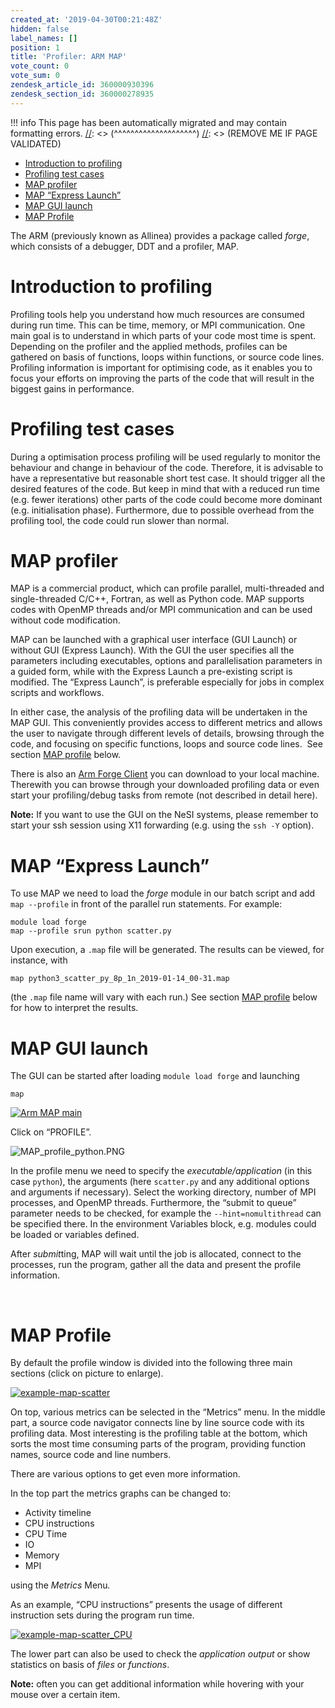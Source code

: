 ```yaml
---
created_at: '2019-04-30T00:21:48Z'
hidden: false
label_names: []
position: 1
title: 'Profiler: ARM MAP'
vote_count: 0
vote_sum: 0
zendesk_article_id: 360000930396
zendesk_section_id: 360000278935
---
```




[//]: <> (REMOVE ME IF PAGE VALIDATED)
[//]: <> (vvvvvvvvvvvvvvvvvvvv)
!!! info
    This page has been automatically migrated and may contain formatting errors.
[//]: <> (^^^^^^^^^^^^^^^^^^^^)
[//]: <> (REMOVE ME IF PAGE VALIDATED)

<ul>
<li><a href="#introduction-to-profiling" target="_self">Introduction to profiling</a></li>
<li><a href="#h_23e5a159-4e9c-4f25-9395-53f03e1187f7" target="_self">Profiling test cases</a></li>
<li><a href="#h_e444a43e-f0a5-45a5-8ed2-8bd06abae1a9" target="_self">MAP profiler</a></li>
<li><a href="#using-the-express-launch" target="_self">MAP “Express Launch”</a></li>
<li><a href="#h_f78992f8-3f55-4b6f-ac5f-8bc82ff16873" target="_self">MAP GUI launch</a></li>
<li><a href="#map-profile" target="_self">MAP Profile</a></li>
</ul>
<p>The ARM (previously known as Allinea) provides a package called <em>forge</em>, which consists of a debugger, DDT and a profiler, MAP.</p>
<h1 id="introduction-to-profiling">Introduction to profiling</h1>
<p>Profiling tools help you understand how much resources are consumed during run time. This can be time, memory, or MPI communication. One main goal is to understand in which parts of your code most time is spent. Depending on the profiler and the applied methods, profiles can be gathered on basis of<span class="wysiwyg-color-black"> functions, loops within functions, or source code lines. </span>Profiling information is important for optimising code, as it enables you to focus your efforts on improving the parts of the code that will result in the biggest gains in performance.</p>
<h1 id="h_23e5a159-4e9c-4f25-9395-53f03e1187f7">Profiling test cases</h1>
<p>During a optimisation process profiling will be used regularly to monitor the behaviour and change in behaviour of the code. Therefore, it is advisable to have a representative but reasonable short test case. It should trigger all the desired features of the code. But keep in mind that with a reduced run time (e.g. fewer iterations) other parts of the code could become more dominant (e.g. initialisation phase). Furthermore, due to possible overhead from the profiling tool, the code could run slower than normal.</p>
<h1 id="h_e444a43e-f0a5-45a5-8ed2-8bd06abae1a9">MAP profiler</h1>
<p>MAP is a commercial product, which can profile parallel, multi-threaded and single-threaded C/C++, Fortran, as well as Python code. MAP supports codes with OpenMP threads and/or MPI communication and can be used without code modification.</p>
<p>MAP can be launched with a graphical user interface (GUI Launch) or without GUI (Express Launch). With the GUI the user specifies all the parameters including executables, options and parallelisation parameters in a guided form, while with the Express Launch a pre-existing script is modified. <span class="wysiwyg-color-black">The “Express Launch”, is preferable especially for jobs in complex scripts and workflows.</span></p>
<p><span class="wysiwyg-color-black">In either case, the analysis of the profiling data will be undertaken in the MAP GUI. This conveniently provides access to different metrics and allows</span> <span class="wysiwyg-color-black">the user to navigate through different levels of details, browsing through the code, and focusing on specific functions, loops and source code lines.  See section <a href="#map-profile" target="_self">MAP profile</a> below.</span></p>
<p><span class="wysiwyg-color-black">There is also an <a href="https://developer.arm.com/tools-and-software/server-and-hpc/arm-architecture-tools/downloads/download-arm-forge" target="_self">Arm Forge Client</a> you can download to your local machine. Therewith you can browse through your downloaded profiling data or even start your profiling/debug tasks from remote (not described in detail here).</span></p>
<p><span class="wysiwyg-color-black"><strong>Note:</strong> If you want to use the GUI on the NeSI systems, please remember to start your ssh session using X11 forwarding (e.g. using the <code>ssh -Y</code> option).</span></p>
<h1 id="using-the-express-launch">MAP “Express Launch”</h1>
<p>To use MAP we need to load the <em>forge</em> module in our batch script and add <code class="highlighter-rouge">map --profile</code> in front of the parallel run statements. For example:</p>
<div class="highlighter-rouge">
<div class="highlight">
<pre class="highlight"><code>module load forge
map --profile srun python scatter.py
</code></pre>
</div>
</div>
<p>Upon execution, a <code class="highlighter-rouge">.map</code> file will be generated. The results can be viewed, for instance, with</p>
<div class="highlighter-rouge">
<div class="highlight">
<pre class="highlight"><code>map python3_scatter_py_8p_1n_2019-01-14_00-31.map
</code></pre>
</div>
</div>
<p>(the <code class="highlighter-rouge">.map</code> file name will vary with each run.) See section <a href="#map-profile" target="_self">MAP profile</a> below for how to interpret the results.</p>
<h1 id="h_f78992f8-3f55-4b6f-ac5f-8bc82ff16873">MAP GUI launch</h1>
<p>The GUI can be started after loading <code class="highlighter-rouge">module load forge</code> and launching</p>
<div class="highlighter-rouge">
<div class="highlight">
<pre class="highlight"><code>map
</code></pre>
</div>
</div>
<p><a href="https://nesi.github.io/perf-training/python-scatter/images/ARM_MAP_main.png"><img src="https://nesi.github.io/perf-training/python-scatter/images/ARM_MAP_main.png" alt="Arm MAP main"></a></p>
<p>Click on “PROFILE”.</p>
<p><img src="https://support.nesi.org.nz/hc/article_attachments/360002074056/MAP_profile_python.PNG" alt="MAP_profile_python.PNG"></p>
<p>In the profile menu we need to specify the<em> executable/application</em> (in this case <code class="highlighter-rouge">python</code>), the arguments (here <code class="highlighter-rouge">scatter.py</code> and any additional options and arguments if necessary). Select the working directory, number of MPI processes, and OpenMP threads. Furthermore, the “submit to queue” parameter needs to be checked, for example the <code class="highlighter-rouge">--hint=nomultithread</code> can be specified there. In the environment Variables block, e.g. modules could be loaded or variables defined.</p>
<p>After <em>submit</em>ting, MAP will wait until the job is allocated, connect to the processes, run the program, gather all the data and present the profile information.</p>
<p> </p>
<h1 id="map-profile">MAP Profile</h1>
<p>By default the profile window is divided into the following three main sections (click on picture to enlarge).</p>
<p><a href="https://nesi.github.io/perf-training/python-scatter/images/ARM_MAP_scatter_mpi.png"><img src="https://nesi.github.io/perf-training/python-scatter/images/ARM_MAP_scatter_mpi.png" alt="example-map-scatter"></a></p>
<p>On top, various metrics can be selected in the “Metrics” menu. In the middle part, a source code navigator connects line by line source code with its profiling data. Most interesting is the profiling table at the bottom, which sorts the most time consuming parts of the program, providing function names, source code and line numbers.</p>
<p>There are various options to get even more information.</p>
<p>In the top part the metrics graphs can be changed to:</p>
<ul>
<li>Activity timeline</li>
<li>CPU instructions</li>
<li>CPU Time</li>
<li>IO</li>
<li>Memory</li>
<li>MPI</li>
</ul>
<p>using the <em>Metrics</em> Menu<em>. </em></p>
<p>As an example, “CPU instructions” presents the usage of different instruction sets during the program run time.</p>
<p><a href="https://nesi.github.io/perf-training/python-scatter/images/ARM_MAP_scatter_mpi_CPU.png"><img src="https://nesi.github.io/perf-training/python-scatter/images/ARM_MAP_scatter_mpi_CPU.png" alt="example-map-scatter_CPU"></a></p>
<p>The lower part can also be used to check the <em>application output</em> or show statistics on basis of <em>files</em> or <em>functions</em>.</p>
<p><strong>Note:</strong> often you can get additional information while hovering with your mouse over a certain item.</p>